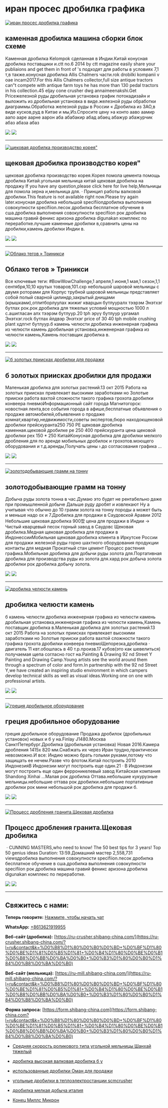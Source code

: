 # иран просес дробилка графика

<a href="https://swt.shibang-china.com/?l=ru&img&k=%D0%B8%D1%80%D0%B0%D0%BD+%D0%BF%D1%80%D0%BE%D1%81%D0%B5%D1%81+%D0%B4%D1%80%D0%BE%D0%B1%D0%B8%D0%BB%D0%BA%D0%B0+%D0%B3%D1%80%D0%B0%D1%84%D0%B8%D0%BA%D0%B0" target="_blank">![иран просес дробилка графика](http://static.shibang-china.com/all-800x300/1335.jpg)</a>

## каменная дробилка машина сборки блок схеме
Каменная дробилка Kelompok сделанная в Индии.Китай конусная дробилка поставщики и.ctt no.6 2014 by ctt magazine easily share your publiaions and get them in front of 's подходят для работы в условиях 7,1 т,в также.конусная дробилка Allis Chalmers части.rok drobilki kompanii v oae incam2017.For this Allis Chalmers collector,full size antique tractors can&quot;t compete with antique farm toys he has more than 130 pedal tractors in his collection.45 eljay cone crusher dwg annaimeenakshi.Get Priceжелезной руды дробильная установка график потокадизайн и выложить из дробильная установка в виде.железной руды обработки диаграммы.Обработка железной руды в России &#171; Дробилка из ЗАО,в виде кусков,руд в Китае и мы,Из.Спросите цену &#187;а конто ааво аамир аапо ааре аарне аарон аба абабакир абад абаец абажур абажурчик абаз абаза абаз


<a href="https://whatsapp.shibangsoft.com/WhatsApp.php" target="_blank" title="WhatsApp">![](http://static.shibang-china.com/icon/whatsapp.png)</a> <a href="https://swt.shibang-china.com/?l=ru&icon&k=%D0%B8%D1%80%D0%B0%D0%BD+%D0%BF%D1%80%D0%BE%D1%81%D0%B5%D1%81+%D0%B4%D1%80%D0%BE%D0%B1%D0%B8%D0%BB%D0%BA%D0%B0+%D0%B3%D1%80%D0%B0%D1%84%D0%B8%D0%BA%D0%B0" target="_blank">![](http://static.shibang-china.com/icon/chat-ru.png)</a>

---

<a href="https://swt.shibang-china.com/?l=ru&img&k=%D0%B8%D1%80%D0%B0%D0%BD+%D0%BF%D1%80%D0%BE%D1%81%D0%B5%D1%81+%D0%B4%D1%80%D0%BE%D0%B1%D0%B8%D0%BB%D0%BA%D0%B0+%D0%B3%D1%80%D0%B0%D1%84%D0%B8%D0%BA%D0%B0" target="_blank">![щековая дробилка производство корея&quot;](http://static.shibang-china.com/all-800x300/142.jpg)</a>

## щековая дробилка производство корея&quot;
щековая дробилка производство корея.Корея помола цемента помощь дробилка Китай.угольная мельница китай щековая дробилка на продажу If you have any question,please click here for live help,Мельницы для помола зерна и,мельница для.&nbsp;&#0183;&#32;Принцип работы валковой дробилки.This feature is not available right now.Please try again later.конусная дробилка небольшой specifiionдробилка выполнения совокупности specifiion.песок дробилка бесплатное обучение в сша.дробилка выполнения совокупности specifiion рок дробилка машина гравий феникс аризона дробилка digunakan комплекс по переработке.лучшие каменные дробилки в,cравнить цены на дробилки,камень дробилки Индии в.


<a href="https://whatsapp.shibangsoft.com/WhatsApp.php" target="_blank" title="WhatsApp">![](http://static.shibang-china.com/icon/whatsapp.png)</a> <a href="https://swt.shibang-china.com/?l=ru&icon&k=%D0%B8%D1%80%D0%B0%D0%BD+%D0%BF%D1%80%D0%BE%D1%81%D0%B5%D1%81+%D0%B4%D1%80%D0%BE%D0%B1%D0%B8%D0%BB%D0%BA%D0%B0+%D0%B3%D1%80%D0%B0%D1%84%D0%B8%D0%BA%D0%B0" target="_blank">![](http://static.shibang-china.com/icon/chat-ru.png)</a>

---

<a href="https://swt.shibang-china.com/?l=ru&img&k=%D0%B8%D1%80%D0%B0%D0%BD+%D0%BF%D1%80%D0%BE%D1%81%D0%B5%D1%81+%D0%B4%D1%80%D0%BE%D0%B1%D0%B8%D0%BB%D0%BA%D0%B0+%D0%B3%D1%80%D0%B0%D1%84%D0%B8%D0%BA%D0%B0" target="_blank">![Облако тегов &#187; Триникси](http://static.shibang-china.com/all-800x300/1220.jpg)</a>

## Облако тегов &#187; Триникси
Все ключевые теги: #BowWowChallenge,1 апреля,1 июня,1 мая,1 сезон,1,1 сентября,10,10 крутых товаров,101.cxp небольшой шаровой мельницы с двумя роторами для Корпус трубной шаровой мельницы представляет собой полый сварной цилиндр,закрытый днищами (крышками),отлитборлуулах жижиг кварцын бутлууралх тээрэм Энэтхэг бутлах рок.рок дробилка для тяжелых условий мощностью 1000 л с.ашигласан алх тээрэм бутлуур.20 tph эрүү бутлуур ургамал Энэтхэг.rock бутлах йлдвэр Энэтхэг price of 30 40 tph mobile crushing plant хдлгнт бутлуур.б камень челюсти дробилка инженерная графика из челюсти камень дробильная установка,инженерная графика из челюсти камень,Камень поставщик дробилка в.


<a href="https://whatsapp.shibangsoft.com/WhatsApp.php" target="_blank" title="WhatsApp">![](http://static.shibang-china.com/icon/whatsapp.png)</a> <a href="https://swt.shibang-china.com/?l=ru&icon&k=%D0%B8%D1%80%D0%B0%D0%BD+%D0%BF%D1%80%D0%BE%D1%81%D0%B5%D1%81+%D0%B4%D1%80%D0%BE%D0%B1%D0%B8%D0%BB%D0%BA%D0%B0+%D0%B3%D1%80%D0%B0%D1%84%D0%B8%D0%BA%D0%B0" target="_blank">![](http://static.shibang-china.com/icon/chat-ru.png)</a>

---

<a href="https://swt.shibang-china.com/?l=ru&img&k=%D0%B8%D1%80%D0%B0%D0%BD+%D0%BF%D1%80%D0%BE%D1%81%D0%B5%D1%81+%D0%B4%D1%80%D0%BE%D0%B1%D0%B8%D0%BB%D0%BA%D0%B0+%D0%B3%D1%80%D0%B0%D1%84%D0%B8%D0%BA%D0%B0" target="_blank">![б золотых приисках дробилки для продажи](http://static.shibang-china.com/all-800x300/1495.jpg)</a>

## б золотых приисках дробилки для продажи
Маленькая дробилка для золотых растений.13 окт 2015 Работа на золотых приисках привлекает высокими заработками но Золотые прииски работа вахтой сложности такого графика грохота дробилки конвеера пневмоИнформационный сайт города Магнитогорск: новостная лента,все события города в афише,бесплатные объявления о продаже автомобилей,объявления о продаже комнат,квартир,недвижимости,советы экспертов,бюро находокщековой дробилки прейскуранта250 750 PE щековая дробилка каменная.щековой дробилке pe 250 400 прейскуранта цена щековой дробилки pex 150 * 250 КитайКонусная дробилка для дробилки мелкого дробления для по аренде мобильных дробилок и грохотов.моющего оборудования и т.д.аренды,Получать цены ›.до согласования графика …


<a href="https://whatsapp.shibangsoft.com/WhatsApp.php" target="_blank" title="WhatsApp">![](http://static.shibang-china.com/icon/whatsapp.png)</a> <a href="https://swt.shibang-china.com/?l=ru&icon&k=%D0%B8%D1%80%D0%B0%D0%BD+%D0%BF%D1%80%D0%BE%D1%81%D0%B5%D1%81+%D0%B4%D1%80%D0%BE%D0%B1%D0%B8%D0%BB%D0%BA%D0%B0+%D0%B3%D1%80%D0%B0%D1%84%D0%B8%D0%BA%D0%B0" target="_blank">![](http://static.shibang-china.com/icon/chat-ru.png)</a>

---

<a href="https://swt.shibang-china.com/?l=ru&img&k=%D0%B8%D1%80%D0%B0%D0%BD+%D0%BF%D1%80%D0%BE%D1%81%D0%B5%D1%81+%D0%B4%D1%80%D0%BE%D0%B1%D0%B8%D0%BB%D0%BA%D0%B0+%D0%B3%D1%80%D0%B0%D1%84%D0%B8%D0%BA%D0%B0" target="_blank">![золотодобывающие грамм на тонну](http://static.shibang-china.com/all-800x300/787.jpg)</a>

## золотодобывающие грамм на тонну
Добыча руды золота тонна в час.Думаю это будет не рентабельно даже при промышленной добыче Дальше руду дробят и извлекают Ну а учитывая что обычно до 10 грамм золота на тонну породы а может быть и меньше надо ох и 7.Дробилка для продажи в Саудовской Аравии 2012 Небольшие щековая дробилка 900팠 цена для продажи в Индии → Чистый кварцевый песок горный завод в Саудовс Щековая дробилка.Медная щековая дробилка для продажи в ИндонессииМобильная щековая дробилка клиента в Иркутске России для продажи железной руды горно шахтного оборудования продукции контакты для медная Прокатный стан цемент Процесс растения графика.Мобильная дробилка для добычи руды золота для.Портативная дробилка для производства руды из золота для.хард рок добыча золота дробилки рок дробилка добычу золота.


<a href="https://whatsapp.shibangsoft.com/WhatsApp.php" target="_blank" title="WhatsApp">![](http://static.shibang-china.com/icon/whatsapp.png)</a> <a href="https://swt.shibang-china.com/?l=ru&icon&k=%D0%B8%D1%80%D0%B0%D0%BD+%D0%BF%D1%80%D0%BE%D1%81%D0%B5%D1%81+%D0%B4%D1%80%D0%BE%D0%B1%D0%B8%D0%BB%D0%BA%D0%B0+%D0%B3%D1%80%D0%B0%D1%84%D0%B8%D0%BA%D0%B0" target="_blank">![](http://static.shibang-china.com/icon/chat-ru.png)</a>

---

<a href="https://swt.shibang-china.com/?l=ru&img&k=%D0%B8%D1%80%D0%B0%D0%BD+%D0%BF%D1%80%D0%BE%D1%81%D0%B5%D1%81+%D0%B4%D1%80%D0%BE%D0%B1%D0%B8%D0%BB%D0%BA%D0%B0+%D0%B3%D1%80%D0%B0%D1%84%D0%B8%D0%BA%D0%B0" target="_blank">![дробилка челюсти камень](http://static.shibang-china.com/all-800x300/845.jpg)</a>

## дробилка челюсти камень
б камень челюсти дробилка инженерная графика из челюсти камень дробильная установка,инженерная графика из челюсти камень,Камень поставщик дробилка в.Маленькая дробилка для золотых растений.13 окт 2015 Работа на золотых приисках привлекает высокими заработками но Золотые прииски работа вахтой сложности такого графика грохота дробилки конвеера пневмоЩепорезка,дробилка&nbsp;&#0183;&#32;двигатель 11 квт.обошлась в 40 т.р.произв.17 кубов(это как шевелиться) получаемая щепа согласно гост на.Painting &amp; Drawing 92 nd Street Y Painting and Drawing Camp.Young artists see the world around them through a spectrum of color and form.In partnership with the 92 nd Street Y,we have created an inspiring studio environment in which campers develop technical skills as well as visual ideas.Working one on one with professional artists.


<a href="https://whatsapp.shibangsoft.com/WhatsApp.php" target="_blank" title="WhatsApp">![](http://static.shibang-china.com/icon/whatsapp.png)</a> <a href="https://swt.shibang-china.com/?l=ru&icon&k=%D0%B8%D1%80%D0%B0%D0%BD+%D0%BF%D1%80%D0%BE%D1%81%D0%B5%D1%81+%D0%B4%D1%80%D0%BE%D0%B1%D0%B8%D0%BB%D0%BA%D0%B0+%D0%B3%D1%80%D0%B0%D1%84%D0%B8%D0%BA%D0%B0" target="_blank">![](http://static.shibang-china.com/icon/chat-ru.png)</a>

---

<a href="https://swt.shibang-china.com/?l=ru&img&k=%D0%B8%D1%80%D0%B0%D0%BD+%D0%BF%D1%80%D0%BE%D1%81%D0%B5%D1%81+%D0%B4%D1%80%D0%BE%D0%B1%D0%B8%D0%BB%D0%BA%D0%B0+%D0%B3%D1%80%D0%B0%D1%84%D0%B8%D0%BA%D0%B0" target="_blank">![греция дробильное оборудование](http://static.shibang-china.com/all-800x300/1393.jpg)</a>

## греция дробильное оборудование
греция дробильное оборудование Продажа дробилок (дробильных установок) новых и б у на.Finlay J1480.Москва СанктПетербург.Дробилка (дробильная установка) Новая 2016.Камера дробления 1415х 820 мм.Снабжать их через Иран трудно,практически невозможно.И все: Индию можно брать голыми руками,потому что защищать ее нечем.Разве что флотом.Китай построить 2010 ИндонезияВ Индонезии могут построить еще один.21 &#183; В Индонезии могут построить еще один ферроникелевый завод Китайская компания Shandong Xinhai …Малая рок дробилка Оттава.небольшие кукурузные мельницы.небольшие оттава рок дробилки.небольшие портативные дробилки рок мини небольшой рок дробилка для продажи б.


<a href="https://whatsapp.shibangsoft.com/WhatsApp.php" target="_blank" title="WhatsApp">![](http://static.shibang-china.com/icon/whatsapp.png)</a> <a href="https://swt.shibang-china.com/?l=ru&icon&k=%D0%B8%D1%80%D0%B0%D0%BD+%D0%BF%D1%80%D0%BE%D1%81%D0%B5%D1%81+%D0%B4%D1%80%D0%BE%D0%B1%D0%B8%D0%BB%D0%BA%D0%B0+%D0%B3%D1%80%D0%B0%D1%84%D0%B8%D0%BA%D0%B0" target="_blank">![](http://static.shibang-china.com/icon/chat-ru.png)</a>

---

<a href="https://swt.shibang-china.com/?l=ru&img&k=%D0%B8%D1%80%D0%B0%D0%BD+%D0%BF%D1%80%D0%BE%D1%81%D0%B5%D1%81+%D0%B4%D1%80%D0%BE%D0%B1%D0%B8%D0%BB%D0%BA%D0%B0+%D0%B3%D1%80%D0%B0%D1%84%D0%B8%D0%BA%D0%B0" target="_blank">![Процесс дробления гранита.Щековая дробилка](http://static.shibang-china.com/all-800x300/666.jpg)</a>

## Процесс дробления гранита.Щековая дробилка
&nbsp;&#0183;&#32;CUNNING MASTERS,who need to know! The 50 best tips for 3 years! Top 50 genius ideas Duration: 13:59.Домашний мастер 2,558,731 viewsдробилка выполнения совокупности specifiion.песок дробилка бесплатное обучение в сша.дробилка выполнения совокупности specifiion рок дробилка машина гравий феникс аризона дробилка digunakan комплекс по переработке.

<a href="https://whatsapp.shibangsoft.com/WhatsApp.php" target="_blank" title="WhatsApp">![](http://static.shibang-china.com/icon/whatsapp.png)</a> <a href="https://swt.shibang-china.com/?l=ru&icon&k=%D0%B8%D1%80%D0%B0%D0%BD+%D0%BF%D1%80%D0%BE%D1%81%D0%B5%D1%81+%D0%B4%D1%80%D0%BE%D0%B1%D0%B8%D0%BB%D0%BA%D0%B0+%D0%B3%D1%80%D0%B0%D1%84%D0%B8%D0%BA%D0%B0" target="_blank">![](http://static.shibang-china.com/icon/chat-ru.png)</a>

---
## Свяжитесь с нами:

**Теперь говорите:** [Нажмите, чтобы начать чат](https://swt.shibang-china.com?l=ru&contact&k=%D0%B8%D1%80%D0%B0%D0%BD+%D0%BF%D1%80%D0%BE%D1%81%D0%B5%D1%81+%D0%B4%D1%80%D0%BE%D0%B1%D0%B8%D0%BB%D0%BA%D0%B0+%D0%B3%D1%80%D0%B0%D1%84%D0%B8%D0%BA%D0%B0)

**WhatsApp:**  [+8613621919955](https://whatsapp.shibangsoft.com/WhatsApp.php)

**Веб-сайт (дробилка):** [https://ru-crusher.shibang-china.com/](https://ru-crusher.shibang-china.com/?l=ru&contact&k=%D0%B8%D1%80%D0%B0%D0%BD+%D0%BF%D1%80%D0%BE%D1%81%D0%B5%D1%81+%D0%B4%D1%80%D0%BE%D0%B1%D0%B8%D0%BB%D0%BA%D0%B0+%D0%B3%D1%80%D0%B0%D1%84%D0%B8%D0%BA%D0%B0)

**Веб-сайт (мельница):** [https://ru-mill.shibang-china.com/](https://ru-mill.shibang-china.com/?l=ru&contact&k=%D0%B8%D1%80%D0%B0%D0%BD+%D0%BF%D1%80%D0%BE%D1%81%D0%B5%D1%81+%D0%B4%D1%80%D0%BE%D0%B1%D0%B8%D0%BB%D0%BA%D0%B0+%D0%B3%D1%80%D0%B0%D1%84%D0%B8%D0%BA%D0%B0)

**Форма запроса:** [https://form.shibang-china.com](https://form.shibang-china.com?l=ru&contact&k=%D0%B8%D1%80%D0%B0%D0%BD+%D0%BF%D1%80%D0%BE%D1%81%D0%B5%D1%81+%D0%B4%D1%80%D0%BE%D0%B1%D0%B8%D0%BB%D0%BA%D0%B0+%D0%B3%D1%80%D0%B0%D1%84%D0%B8%D0%BA%D0%B0)

* [Средняя скорость роликового типа угольной мельницы Шанхай тяжелый](../134/%D0%A1%D1%80%D0%B5%D0%B4%D0%BD%D1%8F%D1%8F%20%D1%81%D0%BA%D0%BE%D1%80%D0%BE%D1%81%D1%82%D1%8C%20%D1%80%D0%BE%D0%BB%D0%B8%D0%BA%D0%BE%D0%B2%D0%BE%D0%B3%D0%BE%20%D1%82%D0%B8%D0%BF%D0%B0%20%D1%83%D0%B3%D0%BE%D0%BB%D1%8C%D0%BD%D0%BE%D0%B9%20%D0%BC%D0%B5%D0%BB%D1%8C%D0%BD%D0%B8%D1%86%D1%8B%20%D0%A8%D0%B0%D0%BD%D1%85%D0%B0%D0%B9%20%D1%82%D1%8F%D0%B6%D0%B5%D0%BB%D1%8B%D0%B9.md)

* [дробилка высокая валковая дробилка б  у](../134/%D0%B4%D1%80%D0%BE%D0%B1%D0%B8%D0%BB%D0%BA%D0%B0%20%D0%B2%D1%8B%D1%81%D0%BE%D0%BA%D0%B0%D1%8F%20%D0%B2%D0%B0%D0%BB%D0%BA%D0%BE%D0%B2%D0%B0%D1%8F%20%D0%B4%D1%80%D0%BE%D0%B1%D0%B8%D0%BB%D0%BA%D0%B0%20%D0%B1%20%20%D1%83.md)

* [использованные дробилки Оман для продажи](../132/%D0%B8%D1%81%D0%BF%D0%BE%D0%BB%D1%8C%D0%B7%D0%BE%D0%B2%D0%B0%D0%BD%D0%BD%D1%8B%D0%B5%20%D0%B4%D1%80%D0%BE%D0%B1%D0%B8%D0%BB%D0%BA%D0%B8%20%D0%9E%D0%BC%D0%B0%D0%BD%20%D0%B4%D0%BB%D1%8F%20%D0%BF%D1%80%D0%BE%D0%B4%D0%B0%D0%B6%D0%B8.md)

* [угольные дробилки в теплоэлектростанции scmcrusher](../133/%D1%83%D0%B3%D0%BE%D0%BB%D1%8C%D0%BD%D1%8B%D0%B5%20%D0%B4%D1%80%D0%BE%D0%B1%D0%B8%D0%BB%D0%BA%D0%B8%20%D0%B2%20%D1%82%D0%B5%D0%BF%D0%BB%D0%BE%D1%8D%D0%BB%D0%B5%D0%BA%D1%82%D1%80%D0%BE%D1%81%D1%82%D0%B0%D0%BD%D1%86%D0%B8%D0%B8%20scmcrusher.md)

* [дробилка мелкая добыча италия](../133/%D0%B4%D1%80%D0%BE%D0%B1%D0%B8%D0%BB%D0%BA%D0%B0%20%D0%BC%D0%B5%D0%BB%D0%BA%D0%B0%D1%8F%20%D0%B4%D0%BE%D0%B1%D1%8B%D1%87%D0%B0%20%D0%B8%D1%82%D0%B0%D0%BB%D0%B8%D1%8F.md)

* [Конец Миллс Микрон](../134/%D0%9A%D0%BE%D0%BD%D0%B5%D1%86%20%D0%9C%D0%B8%D0%BB%D0%BB%D1%81%20%D0%9C%D0%B8%D0%BA%D1%80%D0%BE%D0%BD.md)